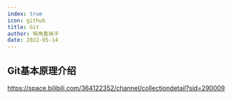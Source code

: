 ```yaml
---
index: true
icon: github
title: Git
author: 犄角套袜子
date: 2022-05-14
---
```



## Git基本原理介绍

https://space.bilibili.com/364122352/channel/collectiondetail?sid=290009